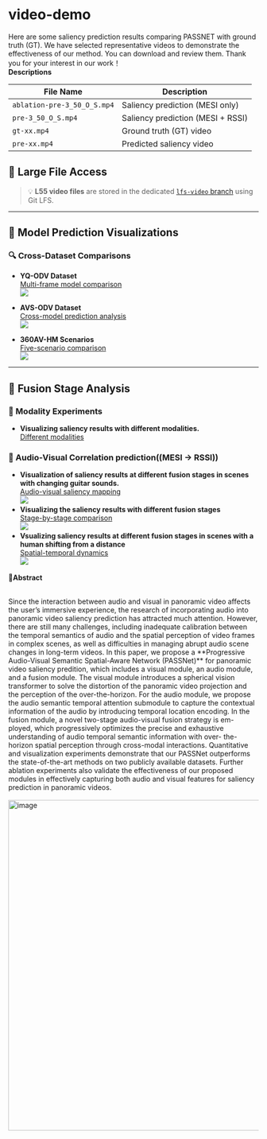 # video-demo
Here are some saliency prediction results comparing PASSNET with ground truth (GT). We have selected representative videos to demonstrate the effectiveness of our method. You can download and review them. Thank you for your interest in our work！<br>
**Descriptions**<br>


| File Name                      | Description                                |
|--------------------------------|--------------------------------------------|
| `ablation-pre-3_50_O_S.mp4`    | Saliency prediction (MESI only)            |
| `pre-3_50_O_S.mp4`            | Saliency prediction (MESI + RSSI)          |
| `gt-xx.mp4`                    | Ground truth (GT) video                    |
| `pre-xx.mp4`                   | Predicted saliency video                   |

## 📁 Large File Access
> 💡 **L55 video files** are stored in the dedicated [`lfs-video` branch](https://github.com/xqh-ysy/video-demo/tree/lfs-video) using Git LFS.

---

## 🎥 Model Prediction Visualizations

### 🔍 Cross-Dataset Comparisons
- **YQ-ODV Dataset**  
  [Multi-frame model comparison](https://github.com/user-attachments/files/19911588/multi-output-final-re.pdf)  
  ![](https://via.placeholder.com/600x100/FFEE99/000?text=YQ-ODV+Preview)

- **AVS-ODV Dataset**  
  [Cross-model prediction analysis](https://github.com/user-attachments/files/19911600/multi-SAL-ODV.pdf)<br>
  ![](https://via.placeholder.com/600x100/C3E4CD/000?text=AVS-ODV+Preview)

- **360AV-HM Scenarios**  
  [Five-scenario comparison](https://github.com/user-attachments/files/19911663/1108chao.pdf)  
  ![](https://via.placeholder.com/600x100/D4E6F1/000?text=360AV-HM+Scenarios)

---
## 🔬 Fusion Stage Analysis

### 🧩 Modality Experiments
- **Visualizing saliency results with different modalities.**<br>
  [Different modalities](https://github.com/user-attachments/files/19911708/ablationfinal.pdf)



### 🎵 Audio-Visual Correlation prediction((MESI -> RSSI))
- **Visualization of saliency results at different fusion stages in scenes with changing guitar sounds.**<br>
  [Audio-visual saliency mapping](https://github.com/user-attachments/files/19911711/1024finalfigure.pdf)  
  ![](https://via.placeholder.com/400x80/D7BDE2/000?text=Guitar+Sound+Correlation)
- **Visualizing the saliency results with different fusion stages**<br>
  [Stage-by-stage comparison](https://github.com/user-attachments/files/19911710/930ABL.1.pdf)<br>
  ![](https://via.placeholder.com/400x80/FFE5B4/000?text=Fusion+Stages)
- **Vsualizing saliency results at different fusion stages in scenes with a human shifting from a distance**<br>
  [Spatial-temporal dynamics](https://github.com/user-attachments/files/19912054/multi-ablation-RES.pdf)  
  ![](https://via.placeholder.com/400x80/F5CBA7/000?text=Human+Distance+Analysis)




📝**Abstract**<br>

<br>
Since the interaction between audio and visual in
panoramic video affects the user’s immersive experience, the
research of incorporating audio into panoramic video saliency
prediction has attracted much attention. However, there are
still many challenges, including inadequate calibration between
the temporal semantics of audio and the spatial perception
of video frames in complex scenes, as well as difficulties in
managing abrupt audio scene changes in long-term videos. In
this paper, we propose a **Progressive Audio-Visual Semantic
Spatial-Aware Network (PASSNet)** for panoramic video saliency
predition, which includes a visual module, an audio module,
and a fusion module. The visual module introduces a spherical
vision transformer to solve the distortion of the panoramic
video projection and the perception of the over-the-horizon.
For the audio module, we propose the audio semantic temporal
attention submodule to capture the contextual information of the
audio by introducing temporal location encoding. In the fusion
module, a novel two-stage audio-visual fusion strategy is em-
ployed, which progressively optimizes the precise and exhaustive
understanding of audio temporal semantic information with over-
the-horizon spatial perception through cross-modal interactions.
Quantitative and visualization experiments demonstrate that
our PASSNet outperforms the state-of-the-art methods on two
publicly available datasets. Further ablation experiments also
validate the effectiveness of our proposed modules in effectively
capturing both audio and visual features for saliency prediction
in panoramic videos.
<br>
<br>


<img width="665" alt="image" src="https://github.com/user-attachments/assets/0ce037c3-29c1-49ca-89e8-557dc828c395" />







